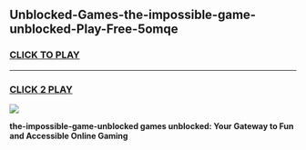 
## Unblocked-Games-the-impossible-game-unblocked-Play-Free-5omqe
<h3>
<a href="https://premium76.site?title=the-impossible-game-unblocked&ref=17A">CLICK TO PLAY</a></h3>
<hr>

<h3>
<a href="https://premium76.site?title=the-impossible-game-unblocked&ref=17A">CLICK 2 PLAY</a>
  
</h3>

<a href="https://premium76.site?title=the-impossible-game-unblocked&ref=17A"><img src="https://clearcache.store/games.png"></a>


**the-impossible-game-unblocked games unblocked: Your Gateway to Fun and Accessible Online Gaming**
